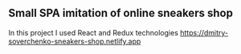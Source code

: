 ## Small SPA imitation of online sneakers shop

In this project I used React and Redux technologies
https://dmitry-soverchenko-sneakers-shop.netlify.app
